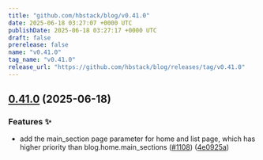 ```yaml
---
title: "github.com/hbstack/blog/v0.41.0"
date: 2025-06-18 03:27:07 +0000 UTC
publishDate: 2025-06-18 03:27:17 +0000 UTC
draft: false
prerelease: false
name: "v0.41.0"
tag_name: "v0.41.0"
release_url: "https://github.com/hbstack/blog/releases/tag/v0.41.0"
---
```


## [0.41.0](https://github.com/hbstack/blog/compare/v0.40.3...v0.41.0) (2025-06-18)


### Features ✨

* add the main_section page parameter for home and list page, which has higher priority than blog.home.main_sections ([#1108](https://github.com/hbstack/blog/issues/1108)) ([4e0925a](https://github.com/hbstack/blog/commit/4e0925a2285edda86773623f65ba8cb275664627))
